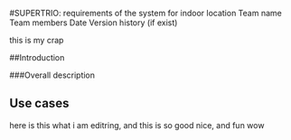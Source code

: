 #SUPERTRIO: requirements of the system for indoor location
Team name
Team members
Date
Version history (if exist)

this is my crap

##Introduction

###Overall description


## Use cases
here is this what i am editring, and this is so good nice, and fun wow
